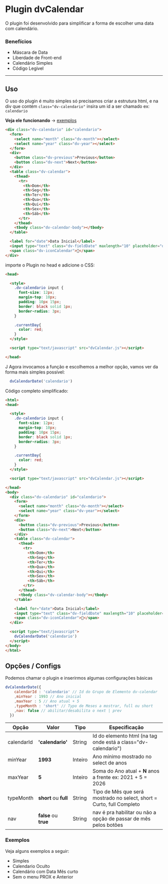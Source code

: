 # Plugin dvCalendar

O plugin foi desenvolvido para simplificar a forma de escolher uma data com calendário.

### Benefícios

* Máscara de Data
* Liberdade de Front-end
* Calendário Simples
* Código Legivel

---

## Uso

O uso do plugin é muito simples só precisamos criar a estrutura html, e na div que contém `class="dv-calendario"` insira um id a ser chamado ex: `calendario`

**Veja ele funcionando** -> [exemplos](https://dayvson009.github.io/dvCalendar/)

```html
<div class="dv-calendario" id="calendario">
  <form>
    <select name="month" class="dv-month"></select>
    <select name="year" class="dv-year"></select>
  </form>
  <div>
    <button class="dv-previous">Previous</button>
    <button class="dv-next">Next</button>
  </div>
  <table class="dv-calendar">
    <thead>
      <tr>
        <th>Dom</th>
        <th>Seg</th>
        <th>Ter</th>
        <th>Qua</th>
        <th>Qui</th>
        <th>Sex</th>
        <th>Sáb</th>
      </tr>
    </thead>
    <tbody class="dv-calendar-body"></tbody>
  </table>

  <label for="date">Data Inicial</label>
  <input type="text" class="dv-fieldDate" maxlength="10" placeholder="dd/mm/yyyy">
  <span class="dv-iconCalendar">📅</span>
</div>
```

importe o Plugin no head e adicione o CSS:

```html
<head>

  <style>
    .dv-calendario input {
      font-size: 12px;
      margin-top: 10px;
      padding: 10px 15px;
      border: black solid 1px;
      border-radius: 3px;
    }

    .currentDay{
      color: red;
    }
  </style>

  <script type="text/javascript" src="dvCalendar.js"></script>

</head>
``` 

J
Agora invocamos a função e escolhemos a melhor opção, vamos ver da forma mais simples possível:

```javascript
  dvCalendarDate('calendario')
``` 

Código completo simplificado:

```html
<html>
<head>

  <style>
    .dv-calendario input {
      font-size: 12px;
      margin-top: 10px;
      padding: 10px 15px;
      border: black solid 1px;
      border-radius: 3px;
    }

    .currentDay{
      color: red;
    }
  </style>

  <script type="text/javascript" src="dvCalendar.js"></script>

</head>
<body>
  <div class="dv-calendario" id="calendario">
    <form>
      <select name="month" class="dv-month"></select>
      <select name="year" class="dv-year"></select>
    </form>
    <div>
      <button class="dv-previous">Previous</button>
      <button class="dv-next">Next</button>
    </div>
    <table class="dv-calendar">
      <thead>
        <tr>
          <th>Dom</th>
          <th>Seg</th>
          <th>Ter</th>
          <th>Qua</th>
          <th>Qui</th>
          <th>Sex</th>
          <th>Sáb</th>
        </tr>
      </thead>
      <tbody class="dv-calendar-body"></tbody>
    </table>

    <label for="date">Data Inicial</label>
    <input type="text" class="dv-fieldDate" maxlength="10" placeholder="dd/mm/yyyy">
    <span class="dv-iconCalendar">📅</span>
  </div>

  <script type="text/javascript">
    dvCalendarDate('calendario')
  </script>
</body>
</html>
```

## Opções / Configs

Podemos chamar o plugin e inserirmos algumas configurações básicas

```javascript
dvCalendarDate({
    calendarId : 'calendario' // Id do Grupo de Elemento dv-calendar
    ,minYear : 1993 // Ano inicial
    ,maxYear : 5 // Ano atual + 5
    ,typeMonth : 'short' // Typo de Meses a mostrar, full ou short
    ,nav: false // abilitar/desabilita o next | prev
  })
```

|   Opção     |         Valor         |   Tipo  |                             Especificação                             |
| ----------- | --------------------- | ------- | --------------------------------------------------------------------- |
| calendarId  | **'calendario'**      | String  | Id do elemento html (na tag onde está a class="dv-calendario")        |
| minYear     | **1993**              | Inteiro | Ano mínimo mostrado no select de anos                                 |
| maxYear     | **5**                 | Inteiro | Soma do Ano atual + **N** anos a frente ex: 2021 + 5 = 2026           |
| typeMonth   | **short** ou **full** | String  | Tipo de Mês que será mostrado no select, short = Curto, full Completo |
| nav         | **false** ou **true** | String  | nav é pra habilitar ou não a opção de passar de mês pelos botões      |


### Exemplos

Veja alguns exemplos a seguir:

* Simples
* Calendario Oculto
* Calendário com Data Mês curto
* Sem o menu PROX e Anterior
